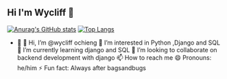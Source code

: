 ## Hi I'm Wycliff 👋

[![Anurag's GitHub stats](https://github-readme-stats.vercel.app/api?username=wycliff-ochieng)](https://github.com/wycliff-ochieng/github-readme-stats)
[![Top Langs](https://github-readme-stats.vercel.app/api/top-langs/?username=wycliff-ochieng)](https://github.com/wycliff-ochieng/github-readme-stats)

- 🔭 👋 Hi, I’m @wycliff ochieng
👀 I’m interested in Python ,Django and SQL
🌱 I’m currently learning django and SQL
💞️ I’m looking to collaborate on backend development with django
📫 How to reach me
😄 Pronouns: he/him
⚡ Fun fact: Always after bagsandbugs
  
